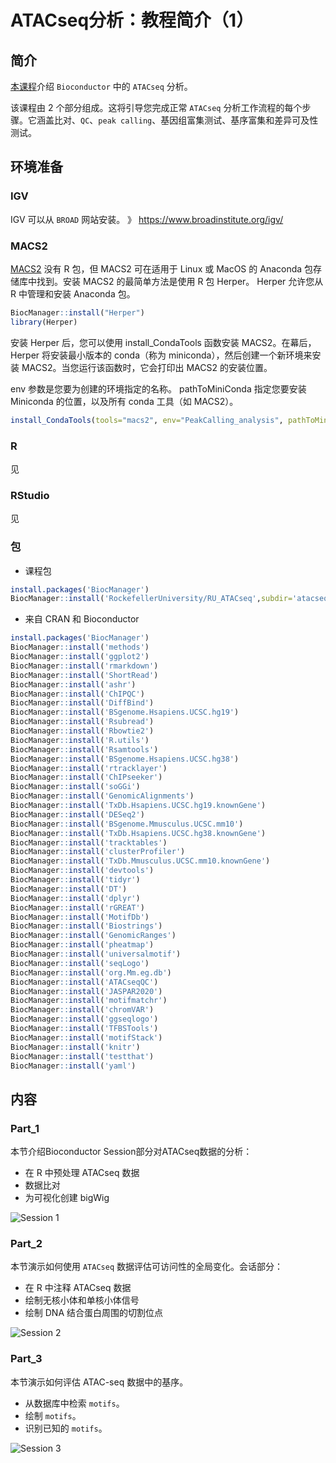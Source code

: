# ATACseq分析：教程简介（1）



## 简介

[本课程](https://rockefelleruniversity.github.io/RU_ATACseq/ "Source")介绍 `Bioconductor` 中的 `ATACseq` 分析。

该课程由 2 个部分组成。这将引导您完成正常 `ATACseq` 分析工作流程的每个步骤。它涵盖比对、`QC`、`peak calling`、基因组富集测试、基序富集和差异可及性测试。



## 环境准备

### IGV

IGV 可以从 `BROAD` 网站安装。 》 https://www.broadinstitute.org/igv/



### MACS2

[MACS2](https://macs3-project.github.io/MACS/ "MACS") 没有 R 包，但 MACS2 可在适用于 Linux 或 MacOS 的 Anaconda 包存储库中找到。安装 MACS2 的最简单方法是使用 R 包 Herper。 Herper 允许您从 R 中管理和安装 Anaconda 包。

```R
BiocManager::install("Herper")
library(Herper)
```

安装 Herper 后，您可以使用 install_CondaTools 函数安装 MACS2。在幕后，Herper 将安装最小版本的 conda（称为 miniconda），然后创建一个新环境来安装 MACS2。当您运行该函数时，它会打印出 MACS2 的安装位置。

env 参数是您要为创建的环境指定的名称。 pathToMiniConda 指定您要安装 Miniconda 的位置，以及所有 conda 工具（如 MACS2）。

```R
install_CondaTools(tools="macs2", env="PeakCalling_analysis", pathToMiniConda="/path/to/install")
```



### R

见



### RStudio

见



### 包

- 课程包

```R
install.packages('BiocManager')
BiocManager::install('RockefellerUniversity/RU_ATACseq',subdir='atacseq')
```



- 来自 CRAN 和 Bioconductor

```R
install.packages('BiocManager')
BiocManager::install('methods')
BiocManager::install('ggplot2')
BiocManager::install('rmarkdown')
BiocManager::install('ShortRead')
BiocManager::install('ashr')
BiocManager::install('ChIPQC')
BiocManager::install('DiffBind')
BiocManager::install('BSgenome.Hsapiens.UCSC.hg19')
BiocManager::install('Rsubread')
BiocManager::install('Rbowtie2')
BiocManager::install('R.utils')
BiocManager::install('Rsamtools')
BiocManager::install('BSgenome.Hsapiens.UCSC.hg38')
BiocManager::install('rtracklayer')
BiocManager::install('ChIPseeker')
BiocManager::install('soGGi')
BiocManager::install('GenomicAlignments')
BiocManager::install('TxDb.Hsapiens.UCSC.hg19.knownGene')
BiocManager::install('DESeq2')
BiocManager::install('BSgenome.Mmusculus.UCSC.mm10')
BiocManager::install('TxDb.Hsapiens.UCSC.hg38.knownGene')
BiocManager::install('tracktables')
BiocManager::install('clusterProfiler')
BiocManager::install('TxDb.Mmusculus.UCSC.mm10.knownGene')
BiocManager::install('devtools')
BiocManager::install('tidyr')
BiocManager::install('DT')
BiocManager::install('dplyr')
BiocManager::install('rGREAT')
BiocManager::install('MotifDb')
BiocManager::install('Biostrings')
BiocManager::install('GenomicRanges')
BiocManager::install('pheatmap')
BiocManager::install('universalmotif')
BiocManager::install('seqLogo')
BiocManager::install('org.Mm.eg.db')
BiocManager::install('ATACseqQC')
BiocManager::install('JASPAR2020')
BiocManager::install('motifmatchr')
BiocManager::install('chromVAR')
BiocManager::install('ggseqlogo')
BiocManager::install('TFBSTools')
BiocManager::install('motifStack')
BiocManager::install('knitr')
BiocManager::install('testthat')
BiocManager::install('yaml')
```



## 内容

### Part_1

本节介绍Bioconductor Session部分对ATACseq数据的分析：

- 在 R 中预处理 ATACseq 数据
- 数据比对
- 为可视化创建 bigWig

![Session 1](https://swindler-typora.oss-cn-chengdu.aliyuncs.com/typora_imgs/image-20221226213009920.png)



### Part_2

本节演示如何使用 `ATACseq` 数据评估可访问性的全局变化。会话部分：

- 在 R 中注释 ATACseq 数据
- 绘制无核小体和单核小体信号
- 绘制 DNA 结合蛋白周围的切割位点

![Session 2](https://swindler-typora.oss-cn-chengdu.aliyuncs.com/typora_imgs/image-20221226213131724.png)



### Part_3

本节演示如何评估 ATAC-seq 数据中的基序。

- 从数据库中检索 `motifs`。
- 绘制 `motifs`。
- 识别已知的 `motifs`。

![Session 3](https://swindler-typora.oss-cn-chengdu.aliyuncs.com/typora_imgs/image-20221226213247919.png)



